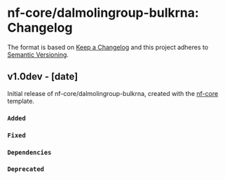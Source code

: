 # nf-core/dalmolingroup-bulkrna: Changelog

The format is based on [Keep a Changelog](https://keepachangelog.com/en/1.0.0/)
and this project adheres to [Semantic Versioning](https://semver.org/spec/v2.0.0.html).

## v1.0dev - [date]

Initial release of nf-core/dalmolingroup-bulkrna, created with the [nf-core](https://nf-co.re/) template.

### `Added`

### `Fixed`

### `Dependencies`

### `Deprecated`
